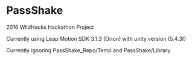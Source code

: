 # PassShake
2016 WildHacks Hackathon Project


Currently using Leap Motion SDK 3.1.3 (Orion) with unity version (5.4.3f)

Currently ignoring PassShake_Repo/Temp and PassShake/Library